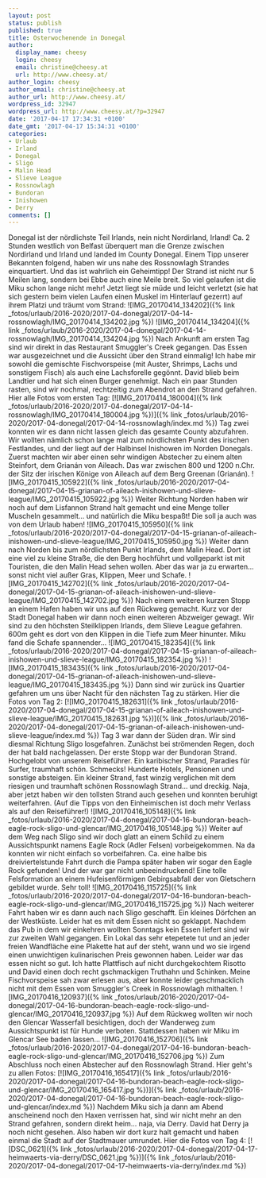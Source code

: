 ```yaml
---
layout: post
status: publish
published: true
title: Osterwochenende in Donegal
author:
  display_name: cheesy
  login: cheesy
  email: christine@cheesy.at
  url: http://www.cheesy.at/
author_login: cheesy
author_email: christine@cheesy.at
author_url: http://www.cheesy.at/
wordpress_id: 32947
wordpress_url: http://www.cheesy.at/?p=32947
date: '2017-04-17 17:34:31 +0100'
date_gmt: '2017-04-17 15:34:31 +0100'
categories:
- Urlaub
- Irland
- Donegal
- Sligo
- Malin Head
- Slieve League
- Rossnowlagh
- Bundoran
- Inishowen
- Derry
comments: []
---
```

Donegal ist der nördlichste Teil Irlands, nein nicht Nordirland, Irland! Ca. 2 Stunden westlich von Belfast überquert man die Grenze zwischen Nordirland und Irland und landed im County Donegal. Einem Tipp unserer Bekannten folgend, haben wir uns nahe des Rossnowlagh Strandes einquartiert. Und das ist wahrlich ein Geheimtipp! Der Strand ist nicht nur 5 Meilen lang, sondern bei Ebbe auch eine Meile breit. So viel gelaufen ist die Miku schon lange nicht mehr! Jetzt liegt sie müde und leicht verletzt (sie hat sich gestern beim vielen Laufen einen Muskel im Hinterlauf gezerrt) auf ihrem Platzi und träumt vom Strand:
![IMG_20170414_134202]({% link _fotos/urlaub/2016-2020/2017-04-donegal/2017-04-14-rossnowlagh/IMG_20170414_134202.jpg %})
![IMG_20170414_134204]({% link _fotos/urlaub/2016-2020/2017-04-donegal/2017-04-14-rossnowlagh/IMG_20170414_134204.jpg %})
Nach Ankunft am ersten Tag sind wir direkt in das Restaurant Smuggler's Creek gegangen. Das Essen war ausgezeichnet und die Aussicht über den Strand einmalig! Ich habe mir sowohl die gemischte Fischvorspeise (mit Auster, Shrimps, Lachs und sonstigem Fisch) als auch eine Lachsforelle gegönnt. David blieb beim Landtier und hat sich einen Burger genehmigt.
Nach ein paar Stunden rasten, sind wir nochmal, rechtzeitig zum Abendrot an den Strand gefahren.
Hier alle Fotos vom ersten Tag:
[![IMG_20170414_180004]({% link _fotos/urlaub/2016-2020/2017-04-donegal/2017-04-14-rossnowlagh/IMG_20170414_180004.jpg %})]({% link _fotos/urlaub/2016-2020/2017-04-donegal/2017-04-14-rossnowlagh/index.md %})
Tag zwei konnten wir es dann nicht lassen gleich das gesamte County abzufahren. Wir wollten nämlich schon lange mal zum nördlichsten Punkt des irischen Festlandes, und der liegt auf der Halbinsel Inishowen im Norden Donegals.
Zuerst machten wir aber einen sehr windigen Abstecher zu einem alten Steinfort, dem Grianán von Aileach. Das war zwischen 800 und 1200 n.Chr. der Sitz der irischen Könige von Aileach auf dem Berg Greenan (Grianán).
![IMG_20170415_105922]({% link _fotos/urlaub/2016-2020/2017-04-donegal/2017-04-15-grianan-of-aileach-inishowen-und-slieve-league/IMG_20170415_105922.jpg %})
Weiter Richtung Norden haben wir noch auf dem Lisfannon Strand halt gemacht und eine Menge toller Muscheln gesammelt... und natürlich die Miku bespaßt! Die soll ja auch was von dem Urlaub haben!
![IMG_20170415_105950]({% link _fotos/urlaub/2016-2020/2017-04-donegal/2017-04-15-grianan-of-aileach-inishowen-und-slieve-league/IMG_20170415_105950.jpg %})
Weiter dann nach Norden bis zum nördlichsten Punkt Irlands, dem Malin Head. Dort ist eine viel zu kleine Straße, die den Berg hochführt und vollgeparkt ist mit Touristen, die den Malin Head sehen wollen. Aber das war ja zu erwarten... sonst nicht viel außer Gras, Klippen, Meer und Schafe.
![IMG_20170415_142702]({% link _fotos/urlaub/2016-2020/2017-04-donegal/2017-04-15-grianan-of-aileach-inishowen-und-slieve-league/IMG_20170415_142702.jpg %})
Nach einem weiteren kurzen Stopp an einem Hafen haben wir uns auf den Rückweg gemacht. Kurz vor der Stadt Donegal haben wir dann noch einen weiteren Abzweiger gewagt. Wir sind zu den höchsten Steilklippen Irlands, dem Slieve League gefahren. 600m geht es dort von den Klippen in die Tiefe zum Meer hinunter. Miku fand die Schafe spannender...
![IMG_20170415_182354]({% link _fotos/urlaub/2016-2020/2017-04-donegal/2017-04-15-grianan-of-aileach-inishowen-und-slieve-league/IMG_20170415_182354.jpg %})
![IMG_20170415_183435]({% link _fotos/urlaub/2016-2020/2017-04-donegal/2017-04-15-grianan-of-aileach-inishowen-und-slieve-league/IMG_20170415_183435.jpg %})
Dann sind wir zurück ins Quartier gefahren um uns über Nacht für den nächsten Tag zu stärken. Hier die Fotos von Tag 2:
[![IMG_20170415_182631]({% link _fotos/urlaub/2016-2020/2017-04-donegal/2017-04-15-grianan-of-aileach-inishowen-und-slieve-league/IMG_20170415_182631.jpg %})]({% link _fotos/urlaub/2016-2020/2017-04-donegal/2017-04-15-grianan-of-aileach-inishowen-und-slieve-league/index.md %})
Tag 3 war dann der Süden dran. Wir sind diesmal Richtung Sligo losgefahren. Zunächst bei strömenden Regen, doch der hat bald nachgelassen. Der erste Stopp war der Bundoran Strand. Hochgelobt von unserem Reiseführer. Ein karibischer Strand, Paradies für Surfer, traumhaft schön. Schmecks! Hunderte Hotels, Pensionen und sonstige absteigen. Ein kleiner Strand, fast winzig verglichen mit dem riesigen und traumhaft schönen Rossnowlagh Strand... und dreckig. Naja, aber jetzt haben wir den tollsten Strand auch gesehen und konnten beruhigt weiterfahren. (Auf die Tipps von den Einheimischen ist doch mehr Verlass als auf den Reiseführer!)
![IMG_20170416_105148]({% link _fotos/urlaub/2016-2020/2017-04-donegal/2017-04-16-bundoran-beach-eagle-rock-sligo-und-glencar/IMG_20170416_105148.jpg %})
Weiter auf dem Weg nach Sligo sind wir doch glatt an einem Schild zu einem Aussichtspunkt namens Eagle Rock (Adler Felsen) vorbeigekommen. Na da konnten wir nicht einfach so vorbeifahren. Ca. eine halbe bis dreiviertelstunde Fahrt durch die Pampa später haben wir sogar den Eagle Rock gefunden! Und der war gar nicht unbeeindruckend! Eine tolle Felsformation an einem Hufeisenförmigen Gebirgsabfall der von Gletschern gebildet wurde. Sehr toll!
![IMG_20170416_115725]({% link _fotos/urlaub/2016-2020/2017-04-donegal/2017-04-16-bundoran-beach-eagle-rock-sligo-und-glencar/IMG_20170416_115725.jpg %})
Nach weiterer Fahrt haben wir es dann auch nach Sligo geschafft. Ein kleines Dörfchen an der Westküste. Leider hat es mit dem Essen nicht so geklappt. Nachdem das Pub in dem wir einkehren wollten Sonntags kein Essen liefert sind wir zur zweiten Wahl gegangen. Ein Lokal das sehr etepetete tut und an jeder freien Wandfläche eine Plakette hat auf der steht, wann und wo sie irgend einen unwichtigen kulinarischen Preis gewonnen haben. Leider war das essen nicht so gut. Ich hatte Plattfisch auf nicht durchgekochtem Risotto und David einen doch recht gschmackigen Truthahn und Schinken. Meine Fischvorspeise sah zwar erlesen aus, aber konnte leider geschmacklich nicht mit dem Essen vom Smuggler's Creek in Rossnowlagh mithalten.
![IMG_20170416_120937]({% link _fotos/urlaub/2016-2020/2017-04-donegal/2017-04-16-bundoran-beach-eagle-rock-sligo-und-glencar/IMG_20170416_120937.jpg %})
Auf dem Rückweg wollten wir noch den Glencar Wasserfall besichtigen, doch der Wanderweg zum Aussichtspunkt ist für Hunde verboten. Stattdessen haben wir Miku im Glencar See baden lassen...
![IMG_20170416_152706]({% link _fotos/urlaub/2016-2020/2017-04-donegal/2017-04-16-bundoran-beach-eagle-rock-sligo-und-glencar/IMG_20170416_152706.jpg %})
Zum Abschluss noch einen Abstecher auf den Rossnowlagh Strand. Hier geht's zu allen Fotos:
[![IMG_20170416_165417]({% link _fotos/urlaub/2016-2020/2017-04-donegal/2017-04-16-bundoran-beach-eagle-rock-sligo-und-glencar/IMG_20170416_165417.jpg %})]({% link _fotos/urlaub/2016-2020/2017-04-donegal/2017-04-16-bundoran-beach-eagle-rock-sligo-und-glencar/index.md %})
Nachdem Miku sich ja dann am Abend anscheinend noch den Haxen verrissen hat, sind wir nicht mehr an den Strand gefahren, sondern direkt heim... naja, via Derry. David hat Derry ja noch nicht gesehen. Also haben wir dort kurz halt gemacht und haben einmal die Stadt auf der Stadtmauer umrundet. Hier die Fotos von Tag 4:
[![DSC_0621]({% link _fotos/urlaub/2016-2020/2017-04-donegal/2017-04-17-heimwaerts-via-derry/DSC_0621.jpg %})]({% link _fotos/urlaub/2016-2020/2017-04-donegal/2017-04-17-heimwaerts-via-derry/index.md %})
